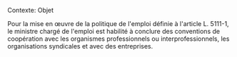 Contexte: Objet

Pour la mise en œuvre de la politique de l'emploi définie à l'article L. 5111-1, le ministre chargé de l'emploi est habilité à conclure des conventions de coopération avec les organismes professionnels ou interprofessionnels, les organisations syndicales et avec des entreprises.